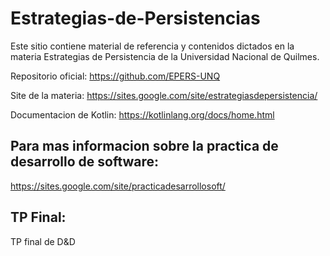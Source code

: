 # Estrategias-de-Persistencias
Este sitio contiene material de referencia y contenidos dictados en la materia Estrategias de Persistencia de la Universidad Nacional de Quilmes.

Repositorio oficial: https://github.com/EPERS-UNQ

Site de la materia: https://sites.google.com/site/estrategiasdepersistencia/

Documentacion de Kotlin: https://kotlinlang.org/docs/home.html

## Para mas informacion sobre la practica de desarrollo de software:
https://sites.google.com/site/practicadesarrollosoft/

## TP Final:
TP final de D&D
